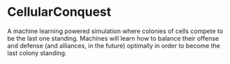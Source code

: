 # CellularConquest
A machine learning powered simulation where colonies of cells compete to be the last one standing.
Machines will learn how to balance their offense and defense (and alliances, in the future) optimally in order to become the last colony standing.
